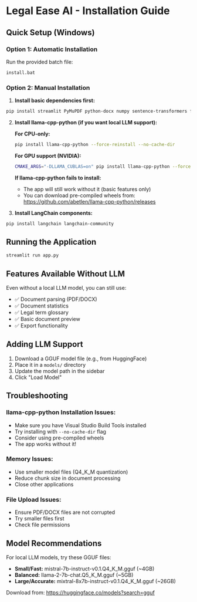 # Legal Ease AI - Installation Guide

## Quick Setup (Windows)

### Option 1: Automatic Installation
Run the provided batch file:
```bash
install.bat
```

### Option 2: Manual Installation

1. **Install basic dependencies first:**
```bash
pip install streamlit PyMuPDF python-docx numpy sentence-transformers faiss-cpu spacy argostranslate
```

2. **Install llama-cpp-python (if you want local LLM support):**

   **For CPU-only:**
   ```bash
   pip install llama-cpp-python --force-reinstall --no-cache-dir
   ```

   **For GPU support (NVIDIA):**
   ```bash
   CMAKE_ARGS="-DLLAMA_CUBLAS=on" pip install llama-cpp-python --force-reinstall --no-cache-dir
   ```

   **If llama-cpp-python fails to install:**
   - The app will still work without it (basic features only)
   - You can download pre-compiled wheels from: https://github.com/abetlen/llama-cpp-python/releases

3. **Install LangChain components:**
```bash
pip install langchain langchain-community
```

## Running the Application

```bash
streamlit run app.py
```

## Features Available Without LLM

Even without a local LLM model, you can still use:
- ✅ Document parsing (PDF/DOCX)
- ✅ Document statistics
- ✅ Legal term glossary
- ✅ Basic document preview
- ✅ Export functionality

## Adding LLM Support

1. Download a GGUF model file (e.g., from HuggingFace)
2. Place it in a `models/` directory
3. Update the model path in the sidebar
4. Click "Load Model"

## Troubleshooting

### llama-cpp-python Installation Issues:
- Make sure you have Visual Studio Build Tools installed
- Try installing with `--no-cache-dir` flag
- Consider using pre-compiled wheels
- The app works without it!

### Memory Issues:
- Use smaller model files (Q4_K_M quantization)
- Reduce chunk size in document processing
- Close other applications

### File Upload Issues:
- Ensure PDF/DOCX files are not corrupted
- Try smaller files first
- Check file permissions

## Model Recommendations

For local LLM models, try these GGUF files:
- **Small/Fast:** mistral-7b-instruct-v0.1.Q4_K_M.gguf (~4GB)
- **Balanced:** llama-2-7b-chat.Q5_K_M.gguf (~5GB)
- **Large/Accurate:** mixtral-8x7b-instruct-v0.1.Q4_K_M.gguf (~26GB)

Download from: https://huggingface.co/models?search=gguf
